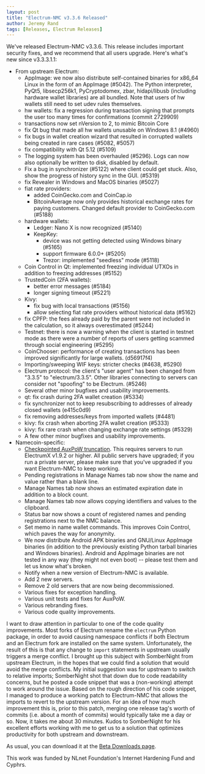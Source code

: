 ```yaml
---
layout: post
title: "Electrum-NMC v3.3.6 Released"
author: Jeremy Rand
tags: [Releases, Electrum Releases]
---
```


We've released Electrum-NMC v3.3.6.  This release includes important security fixes, and we recommend that all users upgrade.  Here's what's new since v3.3.3.1.1:

* From upstream Electrum:
    * AppImage: we now also distribute self-contained binaries for x86_64 Linux in the form of an AppImage (#5042). The Python interpreter, PyQt5, libsecp256k1, PyCryptodomex, zbar, hidapi/libusb (including hardware wallet libraries) are all bundled. Note that users of hw wallets still need to set udev rules themselves.
    * hw wallets: fix a regression during transaction signing that prompts the user too many times for confirmations (commit 2729909)
    * transactions now set nVersion to 2, to mimic Bitcoin Core
    * fix Qt bug that made all hw wallets unusable on Windows 8.1 (#4960)
    * fix bugs in wallet creation wizard that resulted in corrupted wallets being created in rare cases (#5082, #5057)
    * fix compatibility with Qt 5.12 (#5109)
    * The logging system has been overhauled (#5296).  Logs can now also optionally be written to disk, disabled by default.
    * Fix a bug in synchronizer (#5122) where client could get stuck.  Also, show the progress of history sync in the GUI. (#5319)
    * fix Revealer in Windows and MacOS binaries (#5027)
    * fiat rate providers:
        - added CoinGecko.com and CoinCap.io
        - BitcoinAverage now only provides historical exchange rates for paying customers. Changed default provider to CoinGecko.com (#5188)
    * hardware wallets:
        - Ledger: Nano X is now recognized (#5140)
        - KeepKey:
            - device was not getting detected using Windows binary (#5165)
            - support firmware 6.0.0+ (#5205)
            - Trezor: implemented "seedless" mode (#5118)
    * Coin Control in Qt: implemented freezing individual UTXOs in addition to freezing addresses (#5152)
    * TrustedCoin (2FA wallets):
        - better error messages (#5184)
        - longer signing timeout (#5221)
    * Kivy:
        - fix bug with local transactions (#5156)
        - allow selecting fiat rate providers without historical data (#5162)
    * fix CPFP: the fees already paid by the parent were not included in the calculation, so it always overestimated (#5244)
    * Testnet: there is now a warning when the client is started in testnet mode as there were a number of reports of users getting scammed through social engineering (#5295)
    * CoinChooser: performance of creating transactions has been improved significantly for large wallets. (d56917f4)
    * Importing/sweeping WIF keys: stricter checks (#4638, #5290)
    * Electrum protocol: the client's "user agent" has been changed from "3.3.5" to "electrum/3.3.5". Other libraries connecting to servers can consider not "spoofing" to be Electrum. (#5246)
    * Several other minor bugfixes and usability improvements.
    * qt: fix crash during 2FA wallet creation (#5334)
    * fix synchronizer not to keep resubscribing to addresses of already closed wallets (e415c0d9)
    * fix removing addresses/keys from imported wallets (#4481)
    * kivy: fix crash when aborting 2FA wallet creation (#5333)
    * kivy: fix rare crash when changing exchange rate settings (#5329)
    * A few other minor bugfixes and usability improvements.
* Namecoin-specific:
    * [Checkpointed AuxPoW truncation]({{site.baseurl}}2019/02/02/electrum-nmc-checkpointed-auxpow-truncation.html).  This requires servers to run ElectrumX v1.9.2 or higher.  All public servers have upgraded; if you run a private server, please make sure that you've upgraded if you want Electrum-NMC to keep working.
    * Pending registrations in Manage Names tab now show the name and value rather than a blank line.
    * Manage Names tab now shows an estimated expiration date in addition to a block count.
    * Manage Names tab now allows copying identifiers and values to the clipboard.
    * Status bar now shows a count of registered names and pending registrations next to the NMC balance.
    * Set memo in name wallet commands.  This improves Coin Control, which paves the way for anonymity.
    * We now distribute Android APK binaries and GNU/Linux AppImage binaries (in addition to the previously existing Python tarball binaries and Windows binaries).  Android and AppImage binaries are not tested in any way (they might not even boot) -- please test them and let us know what's broken.
    * Notify when a new version of Electrum-NMC is available.
    * Add 2 new servers.
    * Remove 2 old servers that are now being decommissioned.
    * Various fixes for exception handling.
    * Various unit tests and fixes for AuxPoW.
    * Various rebranding fixes.
    * Various code quality improvements.

I want to draw attention in particular to one of the code quality improvements.  Most forks of Electrum rename the `electrum` Python package, in order to avoid causing namespace conflicts if both Electrum and an Electrum fork are installed on the same system.  Unfortunately, the result of this is that any change to `import` statements in upstream usually triggers a merge conflict.  I brought up this subject with SomberNight from upstream Electrum, in the hopes that we could find a solution that would avoid the merge conflicts.  My initial suggestion was for upstream to switch to relative imports; SomberNight shot that down due to code readability concerns, but he posted a code snippet that was a (non-working) attempt to work around the issue.  Based on the rough direction of his code snippet, I managed to produce a working patch to Electrum-NMC that allows the imports to revert to the upstream version.  For an idea of how much improvement this is, prior to this patch, merging one release tag's worth of commits (i.e. about a month of commits) would typically take me a day or so.  Now, it takes me about 30 minutes.  Kudos to SomberNight for his excellent efforts working with me to get us to a solution that optimizes productivity for both upstream and downstream.

As usual, you can download it at the [Beta Downloads page]({{site.baseurl}}download/betas/#electrum-nmc).

This work was funded by NLnet Foundation's Internet Hardening Fund and Cyphrs.
